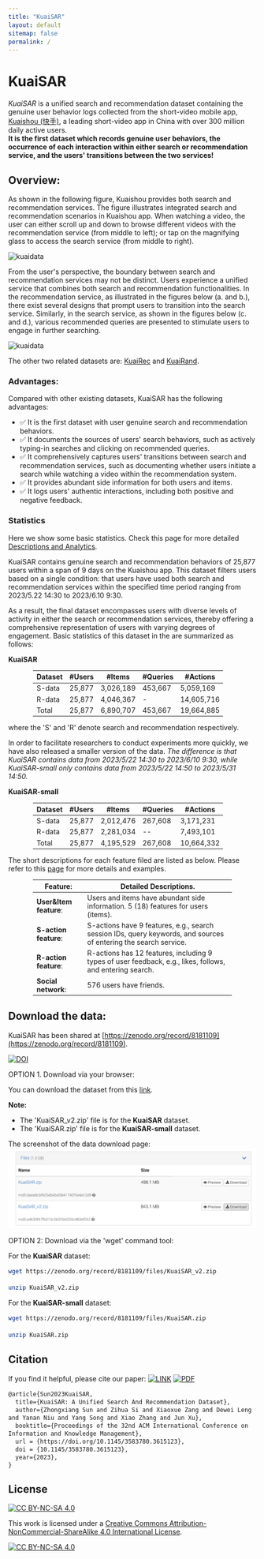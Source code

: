 ```yaml
---
title: "KuaiSAR"
layout: default
sitemap: false
permalink: /
---
```


# KuaiSAR

*KuaiSAR* is a unified search and recommendation dataset containing the genuine user behavior logs collected from the short-video mobile app, [Kuaishou (快手)](https://www.kuaishou.com/en), a leading short-video app in China with over 300 million daily active users.   
**It is the first dataset which records genuine user behaviors, the occurrence of each interaction within either search or recommendation service, and the users' transitions between the two services!** 



## Overview:

As shown in the following figure, Kuaishou provides both search and recommendation services.
The figure illustrates integrated search and recommendation scenarios in Kuaishou app. 
When watching a video, the user can either scroll up and down to browse different videos with the recommendation service (from middle to left); or
tap on the magnifying glass to access the search service (from middle to right).

![kuaidata](../assets/fig/intro1.png)

From the user's perspective, the boundary between search and recommendation services may not be distinct. 
Users experience a unified service that combines both search and recommendation functionalities.
In the recommendation service, as illustrated in the figures below (a. and b.), there exist several designs that prompt users to transition into the search service. 
Similarly, in the search service, as shown in the figures below (c. and d.), various recommended queries are presented to stimulate users to engage in further searching.

![kuaidata](../assets/fig/intro2.png)

The other two related datasets are: [KuaiRec](https://kuairec.com/) and [KuaiRand](https://kuairand.com/).
 
### Advantages:

Compared with other existing datasets, KuaiSAR has the following advantages:

- ✅ It is the first dataset with user genuine search and recommendation behaviors. 
- ✅ It documents the sources of users' search behaviors, such as actively typing-in searches and clicking on recommended queries.
- ✅ It comprehensively captures users' transitions between search and recommendation services, such as documenting whether users initiate a search while watching a video within the recommendation system.
- ✅ It provides abundant side information for both users and items.
- ✅ It logs users' authentic interactions, including both positive and negative feedback.

### Statistics

Here we show some basic statistics.
Check this page for more detailed [Descriptions and Analytics](./detailed_statistics.html).

KuaiSAR contains genuine search and recommendation behaviors of 25,877 users within a span of 9 days on the Kuaishou app.
This dataset filters users based on a single condition: that users have used both search and recommendation services within the specified time period ranging from 2023/5.22 14:30 to 2023/6.10 9:30. 
<!-- This dataset filters users based on a single condition: that users have used both search and recommendation services within the specified time period ranging from 2023/5.22 14:50 to 2023/5.31 14:50.  -->
As a result, the final dataset encompasses users with diverse levels of activity in either the search or recommendation services, thereby offering a comprehensive representation of users with varying degrees of engagement.
Basic statistics of this dataset in the are summarized as follows:

**KuaiSAR**
<style>
table {
  width: 80%;
  margin-left: auto;
  margin-right: auto;
}
</style>

| Dataset | #Users  | #Items    | #Queries | #Actions    |
|---------|---------|------------|---------|------------|
| S-data  | 25,877  | 3,026,189 | 453,667   | 5,059,169   |
| R-data  | 25,877  | 4,046,367 | -       | 14,605,716 |
| Total   | 25,877  | 6,890,707 | 453,667   | 19,664,885 |

where the 'S' and 'R' denote search and recommendation respectively.


In order to facilitate researchers to conduct experiments more quickly, we have also released a smaller version of the data.
*The difference is that KuaiSAR contains data from 2023/5/22 14:30 to 2023/6/10 9:30, while KuaiSAR-small only contains data from 2023/5/22 14:50 to 2023/5/31 14:50.*

**KuaiSAR-small**
<style>
table {
  width: 80%;
  margin-left: auto;
  margin-right: auto;
}
</style>

| Dataset | #Users | #Items | #Queries | #Actions |
|-----|-----|-----|-----|-----|
|  S-data  |  25,877   |  2,012,476   |  267,608   |   3,171,231  |
|  R-data   |  25,877   |  2,281,034   | --  |   7,493,101  |
|  Total   |   25,877  |   4,195,529  |   267,608  |  10,664,332   |

The short descriptions for each feature filed are listed as below. Please refer to this [page](./detailed_statistics.html) for more details and examples.

| **Feature**:  | Detailed Descriptions. |
|------------------------|---------------------------------------------------------------------------------------|
| **User&Item feature**:  | Users and items have abundant side information. 5 (18) features for users (items). |
| **S-action feature**:  | S-actions have 9 features, e.g., search session IDs, query keywords, and sources of entering the search service. |
| **R-action feature**:  | R-actions has 12 features, including 9 types of user feedback, e.g., likes, follows, and entering search. |
| **Social network**:    | 576 users have friends. |


## Download the data:

KuaiSAR has been shared at [https://zenodo.org/record/8181109](https://zenodo.org/record/8181109).

[![DOI](https://zenodo.org/badge/DOI/10.5281/zenodo.8181109.svg)](https://doi.org/10.5281/zenodo.8181109)

OPTION 1. Download via your browser:

You can download the dataset from this [link](https://zenodo.org/record/8181109).

**Note:**

* The 'KuaiSAR_v2.zip' file is for the **KuaiSAR** dataset.
* The 'KuaiSAR.zip' file is for the **KuaiSAR-small** dataset.

The screenshot of the data download page:
![](../assets/fig/data_file.png)

OPTION 2: Download via the 'wget' command tool:

For the **KuaiSAR** dataset:
```bash
wget https://zenodo.org/record/8181109/files/KuaiSAR_v2.zip

unzip KuaiSAR_v2.zip
```

For the **KuaiSAR-small** dataset:
```bash
wget https://zenodo.org/record/8181109/files/KuaiSAR.zip

unzip KuaiSAR.zip
```


## Citation


If you find it helpful, please cite our paper:
 [![LINK](https://img.shields.io/badge/-Paper%20Link-lightgrey)](https://arxiv.org/abs/2306.07705) [![PDF](https://img.shields.io/badge/-PDF-red)](https://arxiv.org/pdf/2306.07705.pdf)

```
@article{Sun2023KuaiSAR,
  title={KuaiSAR: A Unified Search And Recommendation Dataset},
  author={Zhongxiang Sun and Zihua Si and Xiaoxue Zang and Dewei Leng and Yanan Niu and Yang Song and Xiao Zhang and Jun Xu},
  booktitle={Proceedings of the 32nd ACM International Conference on Information and Knowledge Management},
  url = {https://doi.org/10.1145/3583780.3615123},
  doi = {10.1145/3583780.3615123},
  year={2023},
}
```

## License

[![CC BY-NC-SA 4.0][cc-by-nc-sa-shield]][cc-by-nc-sa]

This work is licensed under a
[Creative Commons Attribution-NonCommercial-ShareAlike 4.0 International License][cc-by-nc-sa].

[![CC BY-NC-SA 4.0][cc-by-nc-sa-image]][cc-by-nc-sa]

[cc-by-nc-sa]: http://creativecommons.org/licenses/by-nc-sa/4.0/
[cc-by-nc-sa-image]: https://licensebuttons.net/l/by-nc-sa/4.0/88x31.png
[cc-by-nc-sa-shield]: https://img.shields.io/badge/License-CC%20BY--NC--SA%204.0-lightgrey.svg

